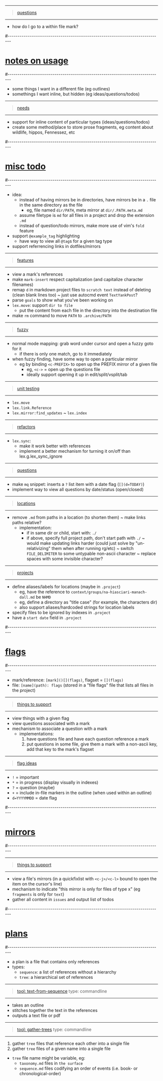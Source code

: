 ----------------------------------------
> [questions]()
----------------------------------------
- how do I go to a within file mark?

#-------------------------------------------------------------------------------
# [notes on usage]()
#-------------------------------------------------------------------------------
- some things I want in a different file (eg outlines)
- somethings I want inline, but hidden (eg ideas/questions/todos)

----------------------------------------
> [needs]()
----------------------------------------
- support for inline content of particular types (ideas/questions/todos)
- create some method/place to store prose fragments, eg content about wildlife, hippos, Fennessez, etc

#-------------------------------------------------------------------------------
# [misc todo]()
#-------------------------------------------------------------------------------
- idea:
  - instead of having mirrors be in directories, have mirrors be in a `.` file in the same directory as the file
    - eg, file named `dir/PATH`, meta mirror at `dir/.PATH.meta.md`
  - assume filetype is `md` for all files in a project and drop the extension `.md`
  - instead of question/todo mirrors, make more use of vim's `fold` feature
- support `@example_tag` highlighting
  - have way to view all `@tag`s for a given tag type
- support referrencing links in dotfiles/mirrors

----------------------------------------
> [features]()
----------------------------------------
- view a mark's references
- make `mark-insert` respect capitalization (and capitalize character filenames)
- remap `d` in markdown project files to `scratch text` instead of deleting (clean blank lines too)
  ~ just use autocmd event `TextYankPost`?
- parse `goals` to show what you've been working on
- `lex.move`: support `dir to file`
  - put the content from each file in the directory into the destination file
- make `rm` command to move `PATH` to `.archive/PATH`

----------------------------------------
> [fuzzy]()
----------------------------------------
- normal mode mapping: grab word under cursor and open a fuzzy goto for it
  - if there is only one match, go to it immediately
- when fuzzy finding, have some way to open a particular mirror
  - eg by binding `<c-PREFIX>` to open up the PREFIX mirror of a given file
    - eg, `<c->` = open up the questions file
    - ideally support opening it up in edit/split/vsplit/tab

----------------------------------------
> [unit testing]()
----------------------------------------
- `lex.move`
- `lex.link.Reference`
- `lex.mirror:find_updates`
~ `lex.index`

----------------------------------------
> [refactors]()
----------------------------------------
- `lex.sync`:
  - make it work better with references
  - implement a better mechanism for turning it on/off than lex.g.lex_sync_ignore

----------------------------------------
> [questions]()
----------------------------------------
- make `mq` snippet: inserts a `?` list item with a date flag (`[](d=TODAY)`)
- implement way to view all questions by date/status (open/closed)

----------------------------------------
> [locations]()
----------------------------------------
- remove `.md` from paths in a location (to shorten them)
~ make links paths relative?
  - implementation:
    - if in same dir or child, start with: `./`
    - if above, specify full project path, don't start path with `./`
  ~ would make updating links harder (could just solve by "un-relativizing" them when after running rg/etc)
~ switch `FILE_DELIMITER` to some untypable non-ascii character
~ replace spaces with some invisible character?

----------------------------------------
> [projects]()
----------------------------------------
- define aliases/labels for locations (maybe in `.project`)
  - eg, have the reference to `context/groups/na-hiasciari-manach-dall.md` be `NHMD`
  - eg, define a directory as "title case" (for example, the characters dir)
  - also support aliases/hardcoded strings for location labels
- specify files to be ignored by indexes in `.project`
- have a `start date` field in `.project`

#-------------------------------------------------------------------------------
# [flags]()
#-------------------------------------------------------------------------------
- mark/reference: `[mark]()[](flags)`, flagset = `[](flags)`
- file: `[name](path): flags` (stored in a "file flags" file that lists all files in the project)

----------------------------------------
> [things to support]()
----------------------------------------
- view things with a given flag
- view questions associated with a mark
- mechanism to associate a question with a mark
  - implementations:
    1. have questions file and have each question reference a mark
    2. put questions in some file, give them a mark with a non-ascii key, add that key to the mark's flagset

----------------------------------------
> [flag ideas]()
----------------------------------------
- `!` = important
- `*` = in progress (display visually in indexes)
- `?` = question (maybe)
- `+` = include in-file markers in the outline (when used within an outline)
- `d=YYYYMMDD` = date flag

#-------------------------------------------------------------------------------
# [mirrors]()
#-------------------------------------------------------------------------------

----------------------------------------
> [things to support]()
----------------------------------------
- view a file's mirrors (in a quickfixlist with `<c-j>/<c-l>` bound to open the item on the cursor's line)
- mechanism to indicate "this mirror is only for files of type x" (eg `fragments` is only for `text`)
- gather all content in `issues` and output list of todos

#-------------------------------------------------------------------------------
# [plans]()
#-------------------------------------------------------------------------------
- a plan is a file that contains only references
- types:
  - `sequence`: a list of references without a hierarchy
  - `tree`: a hierarchical set of references

----------------------------------------
> [tool: text-from-sequence]()
> type: commandline
----------------------------------------
- takes an outline
- stitches together the text in the references
- outputs a text file or pdf

----------------------------------------
> [tool: gather-trees]()
> type: commandline
----------------------------------------
1. gather `tree` files that reference each other into a single file
2. gather `tree` files of a given name into a single file
  - `tree` file name might be variable, eg:
      - `taxonomy.md` files in `the surface`
      - `sequence.md` files codifying an order of events (i.e. book- or chronological-order)
